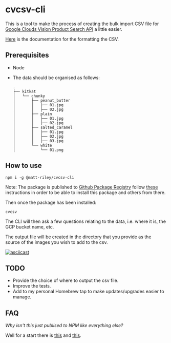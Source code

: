 # cvcsv-cli

This is a tool to make the process of creating the bulk import CSV file for [Google Clouds Vision Product Search API](https://cloud.google.com/vision/product-search/docs/) a little easier.

[Here](https://cloud.google.com/vision/product-search/docs/csv-format) is the documentation for the formatting the CSV.

## Prerequisites

* Node
* The data should be organised as follows:

  ```shell
  .
  ├── kitkat
  │   └── chunky
  │       ├── peanut_butter
  │       │   ├── 01.jpg
  │       │   ├── 02.jpg
  │       ├── plain
  │       │   ├── 01.jpg
  │       │   ├── 02.jpg
  │       ├── salted_caramel
  │       │   ├── 01.jpg
  │       │   ├── 02.jpg
  │       │   ├── 03.jpg
  │       └── white
  │           └── 01.png
  ```

## How to use

```shell
npm i -g @matt-riley/cvcsv-cli
```

Note: The package is published to [Github Package Registry](https://github.com/features/package-registry) follow [these](https://help.github.com/en/articles/configuring-npm-for-use-with-github-package-registry#installing-a-package) instructions in order to be able to install this package and others from there.

Then once the package has been installed:

```shell
cvcsv
```

The CLI will then ask a few questions relating to the data, i.e. where it is, the GCP bucket name, etc.

The output file will be created in the directory that you provide as the source of the images you wish to add to the csv.

[![asciicast](https://asciinema.org/a/C1UMJ3oVm55niZL49qaWGXqQm.svg)](https://asciinema.org/a/C1UMJ3oVm55niZL49qaWGXqQm)

## TODO

* Provide the choice of where to output the csv file.
* Improve the tests.
* Add to my personal Homebrew tap to make updates/upgrades easier to manage.

## FAQ

*Why isn't this just publised to NPM like everything else?*

Well for a start there is [this](https://www.theregister.co.uk/2019/04/22/npm_fired_staff_union_complaints/) and [this](https://www.theregister.co.uk/2019/04/01/npm_layoff_staff/).
